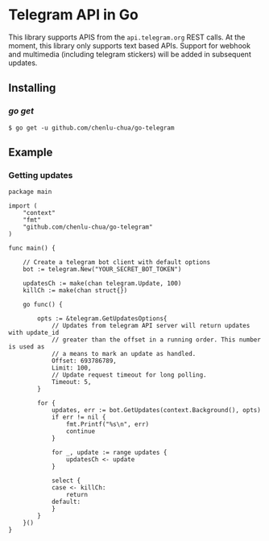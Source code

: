 Telegram API in Go
===============
This library supports APIS from the `api.telegram.org` REST calls. At the moment, this library only supports text based APIs.
Support for webhook and multimedia (including telegram stickers) will be added in subsequent updates.

## Installing
### *go get*
    $ go get -u github.com/chenlu-chua/go-telegram

## Example
### Getting updates
```golang
package main

import (
	"context"
	"fmt"
	"github.com/chenlu-chua/go-telegram"
)

func main() {
	
	// Create a telegram bot client with default options
	bot := telegram.New("YOUR_SECRET_BOT_TOKEN")
	
	updatesCh := make(chan telegram.Update, 100)
	killCh := make(chan struct{})
	
	go func() {
		
		opts := &telegram.GetUpdatesOptions{
			// Updates from telegram API server will return updates with update_id
			// greater than the offset in a running order. This number is used as
			// a means to mark an update as handled.
			Offset: 693786789,
			Limit: 100,
			// Update request timeout for long polling.
			Timeout: 5,
		}
		
		for {
			updates, err := bot.GetUpdates(context.Background(), opts)
			if err != nil {
				fmt.Printf("%s\n", err)
				continue
			}
			
			for _, update := range updates {
				updatesCh <- update
			}
			
			select {
			case <- killCh:
				return
			default:
			}
		}
	}()
}
```